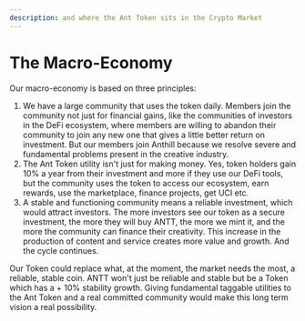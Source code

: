 ```yaml
---
description: and where the Ant Token sits in the Crypto Market
---
```


# The Macro-Economy



Our macro-economy is based on three principles:

1. We have a large community that uses the token daily. Members join the community not just for financial gains, like the communities of investors in the DeFi ecosystem, where members are willing to abandon their community to join any new one that gives a little better return on investment. But our members join Anthill because we resolve severe and fundamental problems present in the creative industry.
2. The Ant Token utility isn't just for making money. Yes, token holders gain 10% a year from their investment and more if they use our DeFi tools, but the community uses the token to access our ecosystem, earn rewards, use the marketplace, finance projects, get UCI etc.
3. A stable and functioning community means a reliable investment, which would attract investors. The more investors see our token as a secure investment, the more they will buy ANTT, the more we mint it, and the more the community can finance their creativity. This increase in the production of content and service creates more value and growth. And the cycle continues.

Our Token could replace what, at the moment, the market needs the most, a reliable, stable coin. ANTT won't just be reliable and stable but be a Token which has a + 10% stability growth. Giving fundamental taggable utilities to the Ant Token and a real committed community would make this long term vision a real possibility.
